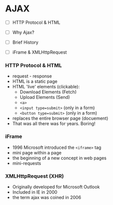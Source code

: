 # AJAX

- [ ] HTTP Protocol & HTML
- [ ] Why Ajax?
- [ ] Brief History
- [ ] iFrame & XMLHttpRequest


### HTTP Protocol & HTML
- request - response
- HTML is a static page
- HTML 'live' elements (clickable):
  - Download Elements (Fetch)
  - Upload Elements (Send)
   - `<a>`
   - `<input type=submit>` (only in a form)
   -  `<button type=submit>` (only in a form)
- replaces the entire browser page   (docuement)
- That was all there was for years.  Boring!

### iFrame
- 1996 Microsoft introduced the `<iframe>` tag
- mini page within a page
- the beginning of a new concept in web pages
- mini-requests

###  XMLHttpRequest (XHR)
 - Originally developed for Microsoft Outlook
 - Included in IE in 2000
 - the term ajax was coined in 2006
